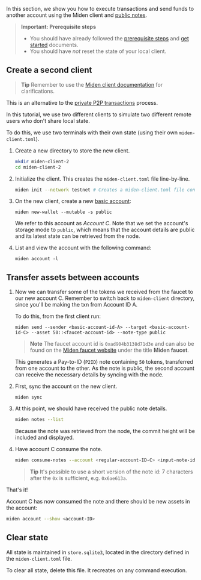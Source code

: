 In this section, we show you how to execute transactions and send funds to another account using the Miden client and [public notes](https://0xpolygonmiden.github.io/miden-docs/miden-base/architecture/notes.html#note-storage-mode).

> **Important: Prerequisite steps**
> - You should have already followed the [prerequisite steps](prerequisites.md) and [get started](create-account-use-faucet.md) documents.
> - You should have *not* reset the state of your local client.

## Create a second client

> **Tip**
> Remember to use the [Miden client documentation](https://0xpolygonmiden.github.io/miden-docs/miden-client/cli-reference.html) for clarifications.

This is an alternative to the [private P2P transactions](p2p-private.md) process.

In this tutorial, we use two different clients to simulate two different remote users who don't share local state.

To do this, we use two terminals with their own state (using their own `miden-client.toml`).

1. Create a new directory to store the new client.

    ```sh
    mkdir miden-client-2
    cd miden-client-2
    ```

2. Initialize the client. This creates the `miden-client.toml` file line-by-line.

    ```sh
    miden init --network testnet # Creates a miden-client.toml file configured with the testnet node's IP
    ```

3. On the new client, create a new [basic account](https://0xpolygonmiden.github.io/miden-docs/miden-base/architecture/accounts.html):

    ```shell
    miden new-wallet --mutable -s public
    ```

    We refer to this account as _Account C_. Note that we set the account's storage mode to `public`, which means that the account details are public and its latest state can be retrieved from the node.

4. List and view the account with the following command:

      ```shell
      miden account -l
      ```

## Transfer assets between accounts

1. Now we can transfer some of the tokens we received from the faucet to our new account C. Remember to switch back to `miden-client` directory, since you'll be making the txn from Account ID A.

    To do this, from the first client run:

    ```shell
    miden send --sender <basic-account-id-A> --target <basic-account-id-C> --asset 50::<faucet-account-id> --note-type public
    ```

    > **Note**
    > The faucet account id is `0xad904b3138d71d3e` and can also be found on the [Miden faucet website](https://testnet.miden.io/) under the title **Miden faucet**.

    This generates a Pay-to-ID (`P2ID`) note containing `50` tokens, transferred from one account to the other. As the note is public, the second account can receive the necessary details by syncing with the node.

2. First, sync the account on the new client.

    ```shell
    miden sync
    ```

3. At this point, we should have received the public note details. 

    ```sh
    miden notes --list
    ```

    Because the note was retrieved from the node, the commit height will be included and displayed.

4. Have account C consume the note.

    ```sh
    miden consume-notes --account <regular-account-ID-C> <input-note-id>
    ```

    > **Tip**
    > It's possible to use a short version of the note id: 7 characters after the `0x` is sufficient, e.g. `0x6ae613a`.

That's it!

Account C has now consumed the note and there should be new assets in the account:

```sh
miden account --show <account-ID> 
```

## Clear state

All state is maintained in `store.sqlite3`, located in the directory defined in the `miden-client.toml` file. 

To clear all state, delete this file. It recreates on any command execution.
